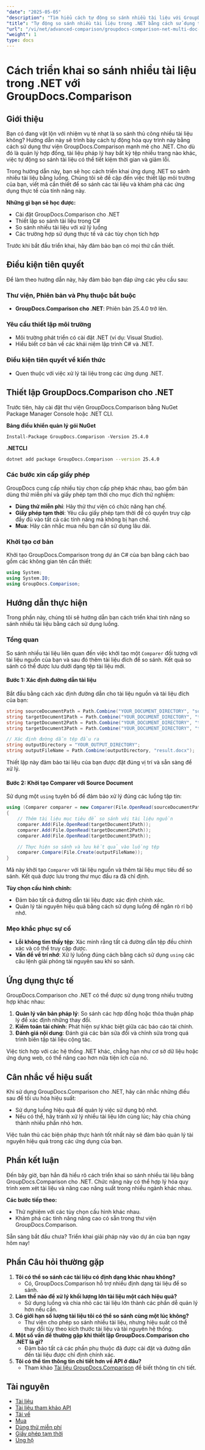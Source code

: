 ```yaml
---
"date": "2025-05-05"
"description": "Tìm hiểu cách tự động so sánh nhiều tài liệu với GroupDocs.Comparison cho .NET. Đơn giản hóa quy trình xem xét tài liệu và cải thiện hiệu quả."
"title": "Tự động so sánh nhiều tài liệu trong .NET bằng cách sử dụng thư viện GroupDocs.Comparison"
"url": "/vi/net/advanced-comparison/groupdocs-comparison-net-multi-doc-automation/"
"weight": 1
type: docs
---
```

# Cách triển khai so sánh nhiều tài liệu trong .NET với GroupDocs.Comparison

## Giới thiệu
Bạn có đang vật lộn với nhiệm vụ tẻ nhạt là so sánh thủ công nhiều tài liệu không? Hướng dẫn này sẽ trình bày cách tự động hóa quy trình này bằng cách sử dụng thư viện GroupDocs.Comparison mạnh mẽ cho .NET. Cho dù đó là quản lý hợp đồng, tài liệu pháp lý hay bất kỳ tệp nhiều trang nào khác, việc tự động so sánh tài liệu có thể tiết kiệm thời gian và giảm lỗi.

Trong hướng dẫn này, bạn sẽ học cách triển khai ứng dụng .NET so sánh nhiều tài liệu bằng luồng. Chúng tôi sẽ đề cập đến việc thiết lập môi trường của bạn, viết mã cần thiết để so sánh các tài liệu và khám phá các ứng dụng thực tế của tính năng này.

**Những gì bạn sẽ học được:**
- Cài đặt GroupDocs.Comparison cho .NET
- Thiết lập so sánh tài liệu trong C#
- So sánh nhiều tài liệu với xử lý luồng
- Các trường hợp sử dụng thực tế và các tùy chọn tích hợp

Trước khi bắt đầu triển khai, hãy đảm bảo bạn có mọi thứ cần thiết.

## Điều kiện tiên quyết
Để làm theo hướng dẫn này, hãy đảm bảo bạn đáp ứng các yêu cầu sau:

### Thư viện, Phiên bản và Phụ thuộc bắt buộc
- **GroupDocs.Comparison cho .NET**: Phiên bản 25.4.0 trở lên.

### Yêu cầu thiết lập môi trường
- Môi trường phát triển có cài đặt .NET (ví dụ: Visual Studio).
- Hiểu biết cơ bản về các khái niệm lập trình C# và .NET.

### Điều kiện tiên quyết về kiến thức
- Quen thuộc với việc xử lý tài liệu trong các ứng dụng .NET.

## Thiết lập GroupDocs.Comparison cho .NET
Trước tiên, hãy cài đặt thư viện GroupDocs.Comparison bằng NuGet Package Manager Console hoặc .NET CLI.

**Bảng điều khiển quản lý gói NuGet**
```shell
Install-Package GroupDocs.Comparison -Version 25.4.0
```

**.NETCLI**
```bash
dotnet add package GroupDocs.Comparison --version 25.4.0
```

### Các bước xin cấp giấy phép
GroupDocs cung cấp nhiều tùy chọn cấp phép khác nhau, bao gồm bản dùng thử miễn phí và giấy phép tạm thời cho mục đích thử nghiệm:
- **Dùng thử miễn phí**: Hãy thử thư viện có chức năng hạn chế.
- **Giấy phép tạm thời**: Yêu cầu giấy phép tạm thời để có quyền truy cập đầy đủ vào tất cả các tính năng mà không bị hạn chế.
- **Mua**: Hãy cân nhắc mua nếu bạn cần sử dụng lâu dài.

### Khởi tạo cơ bản
Khởi tạo GroupDocs.Comparison trong dự án C# của bạn bằng cách bao gồm các không gian tên cần thiết:
```csharp
using System;
using System.IO;
using GroupDocs.Comparison;
```

## Hướng dẫn thực hiện
Trong phần này, chúng tôi sẽ hướng dẫn bạn cách triển khai tính năng so sánh nhiều tài liệu bằng cách sử dụng luồng.

### Tổng quan
So sánh nhiều tài liệu liên quan đến việc khởi tạo một `Comparer` đối tượng với tài liệu nguồn của bạn và sau đó thêm tài liệu đích để so sánh. Kết quả so sánh có thể được lưu dưới dạng tệp tài liệu mới.

#### Bước 1: Xác định đường dẫn tài liệu
Bắt đầu bằng cách xác định đường dẫn cho tài liệu nguồn và tài liệu đích của bạn:
```csharp
string sourceDocumentPath = Path.Combine("YOUR_DOCUMENT_DIRECTORY", "source.docx");
string targetDocument1Path = Path.Combine("YOUR_DOCUMENT_DIRECTORY", "target1.docx");
string targetDocument2Path = Path.Combine("YOUR_DOCUMENT_DIRECTORY", "target2.docx");
string targetDocument3Path = Path.Combine("YOUR_DOCUMENT_DIRECTORY", "target3.docx");

// Xác định đường dẫn tệp đầu ra
string outputDirectory = "YOUR_OUTPUT_DIRECTORY";
string outputFileName = Path.Combine(outputDirectory, "result.docx");
```
Thiết lập này đảm bảo tài liệu của bạn được đặt đúng vị trí và sẵn sàng để xử lý.

#### Bước 2: Khởi tạo Comparer với Source Document
Sử dụng một `using` tuyên bố để đảm bảo xử lý đúng các luồng tập tin:
```csharp
using (Comparer comparer = new Comparer(File.OpenRead(sourceDocumentPath)))
{
    // Thêm tài liệu mục tiêu để so sánh với tài liệu nguồn
    comparer.Add(File.OpenRead(targetDocument1Path));
    comparer.Add(File.OpenRead(targetDocument2Path));
    comparer.Add(File.OpenRead(targetDocument3Path));

    // Thực hiện so sánh và lưu kết quả vào luồng tệp
    comparer.Compare(File.Create(outputFileName));
}
```
Mã này khởi tạo `Comparer` với tài liệu nguồn và thêm tài liệu mục tiêu để so sánh. Kết quả được lưu trong thư mục đầu ra đã chỉ định.

**Tùy chọn cấu hình chính:**
- Đảm bảo tất cả đường dẫn tài liệu được xác định chính xác.
- Quản lý tài nguyên hiệu quả bằng cách sử dụng luồng để ngăn rò rỉ bộ nhớ.

### Mẹo khắc phục sự cố
- **Lỗi không tìm thấy tệp**: Xác minh rằng tất cả đường dẫn tệp đều chính xác và có thể truy cập được.
- **Vấn đề về trí nhớ**: Xử lý luồng đúng cách bằng cách sử dụng `using` các câu lệnh giải phóng tài nguyên sau khi so sánh.

## Ứng dụng thực tế
GroupDocs.Comparison cho .NET có thể được sử dụng trong nhiều trường hợp khác nhau:
1. **Quản lý văn bản pháp lý**: So sánh các hợp đồng hoặc thỏa thuận pháp lý để xác định những thay đổi.
2. **Kiểm toán tài chính**: Phát hiện sự khác biệt giữa các báo cáo tài chính.
3. **Đánh giá nội dung**: Đánh giá các bản sửa đổi và chỉnh sửa trong quá trình biên tập tài liệu cộng tác.

Việc tích hợp với các hệ thống .NET khác, chẳng hạn như cơ sở dữ liệu hoặc ứng dụng web, có thể nâng cao hơn nữa tiện ích của nó.

## Cân nhắc về hiệu suất
Khi sử dụng GroupDocs.Comparison cho .NET, hãy cân nhắc những điều sau để tối ưu hóa hiệu suất:
- Sử dụng luồng hiệu quả để quản lý việc sử dụng bộ nhớ.
- Nếu có thể, hãy tránh xử lý nhiều tài liệu lớn cùng lúc; hãy chia chúng thành nhiều phần nhỏ hơn.

Việc tuân thủ các biện pháp thực hành tốt nhất này sẽ đảm bảo quản lý tài nguyên hiệu quả trong các ứng dụng của bạn.

## Phần kết luận
Đến bây giờ, bạn hẳn đã hiểu rõ cách triển khai so sánh nhiều tài liệu bằng GroupDocs.Comparison cho .NET. Chức năng này có thể hợp lý hóa quy trình xem xét tài liệu và nâng cao năng suất trong nhiều ngành khác nhau.

**Các bước tiếp theo:**
- Thử nghiệm với các tùy chọn cấu hình khác nhau.
- Khám phá các tính năng nâng cao có sẵn trong thư viện GroupDocs.Comparison.

Sẵn sàng bắt đầu chưa? Triển khai giải pháp này vào dự án của bạn ngay hôm nay!

## Phần Câu hỏi thường gặp
1. **Tôi có thể so sánh các tài liệu có định dạng khác nhau không?**
   - Có, GroupDocs.Comparison hỗ trợ nhiều định dạng tài liệu để so sánh.
2. **Làm thế nào để xử lý khối lượng lớn tài liệu một cách hiệu quả?**
   - Sử dụng luồng và chia nhỏ các tài liệu lớn thành các phần dễ quản lý hơn nếu cần.
3. **Có giới hạn số lượng tài liệu tôi có thể so sánh cùng một lúc không?**
   - Thư viện cho phép so sánh nhiều tài liệu, nhưng hiệu suất có thể thay đổi tùy theo kích thước tài liệu và tài nguyên hệ thống.
4. **Một số vấn đề thường gặp khi thiết lập GroupDocs.Comparison cho .NET là gì?**
   - Đảm bảo tất cả các phần phụ thuộc đã được cài đặt và đường dẫn đến tài liệu được chỉ định chính xác.
5. **Tôi có thể tìm thông tin chi tiết hơn về API ở đâu?**
   - Tham khảo [Tài liệu GroupDocs.Comparison](https://docs.groupdocs.com/comparison/net/) để biết thông tin chi tiết.

## Tài nguyên
- [Tài liệu](https://docs.groupdocs.com/comparison/net/)
- [Tài liệu tham khảo API](https://reference.groupdocs.com/comparison/net/)
- [Tải về](https://releases.groupdocs.com/comparison/net/)
- [Mua](https://purchase.groupdocs.com/buy)
- [Dùng thử miễn phí](https://releases.groupdocs.com/comparison/net/)
- [Giấy phép tạm thời](https://purchase.groupdocs.com/temporary-license/)
- [Ủng hộ](https://forum.groupdocs.com/c/comparison/)